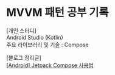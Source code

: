 # MVVM 패턴 공부 기록
  
[개인 스터디]  
Android Studio (Kotlin)  
주요 라이브러리 및 기술 : Compose

[블로그 정리글]  
[[Android] Jetpack Compose 사용법](https://blog.naver.com/zoooa16/222998513056)
